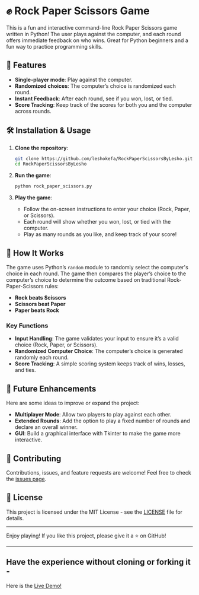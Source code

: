 # ✊ Rock Paper Scissors Game

This is a fun and interactive command-line Rock Paper Scissors game written in Python! The user plays against the computer, and each round offers immediate feedback on who wins. Great for Python beginners and a fun way to practice programming skills.

## 🚀 Features

- **Single-player mode**: Play against the computer.
- **Randomized choices**: The computer’s choice is randomized each round.
- **Instant Feedback**: After each round, see if you won, lost, or tied.
- **Score Tracking**: Keep track of the scores for both you and the computer across rounds.


## 🛠️ Installation & Usage

1. **Clone the repository**:
    ```bash
    git clone https://github.com/leshokefa/RockPaperScissorsByLesho.git
    cd RockPaperScissorsByLesho
    ```

2. **Run the game**:
    ```bash
    python rock_paper_scissors.py
    ```

3. **Play the game**:
   - Follow the on-screen instructions to enter your choice (Rock, Paper, or Scissors).
   - Each round will show whether you won, lost, or tied with the computer.
   - Play as many rounds as you like, and keep track of your score!

## 📖 How It Works

The game uses Python’s `random` module to randomly select the computer's choice in each round. The game then compares the player’s choice to the computer’s choice to determine the outcome based on traditional Rock-Paper-Scissors rules:

- **Rock beats Scissors**
- **Scissors beat Paper**
- **Paper beats Rock**

### Key Functions

- **Input Handling**: The game validates your input to ensure it’s a valid choice (Rock, Paper, or Scissors).
- **Randomized Computer Choice**: The computer’s choice is generated randomly each round.
- **Score Tracking**: A simple scoring system keeps track of wins, losses, and ties.

## 🧩 Future Enhancements

Here are some ideas to improve or expand the project:

- **Multiplayer Mode**: Allow two players to play against each other.
- **Extended Rounds**: Add the option to play a fixed number of rounds and declare an overall winner.
- **GUI**: Build a graphical interface with Tkinter to make the game more interactive.

## 🤝 Contributing

Contributions, issues, and feature requests are welcome! Feel free to check the [issues page](https://github.com/leshokefa/RockPaperScissorsByLesho/issues).

## 📄 License

This project is licensed under the MIT License - see the [LICENSE](LICENSE) file for details.

---

Enjoy playing! If you like this project, please give it a ⭐ on GitHub!

---

## Have the experience without cloning or forking it -
Here is the
<a href="https://replit.com/@PietrGospodinov/RockPaperScissorsByLesho#main.py">
Live Demo!
</a>

